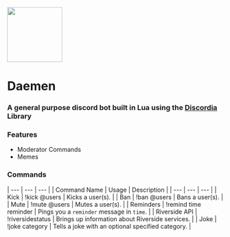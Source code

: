 <img src="https://cdn.discordapp.com/attachments/752290224247406735/838873708785041498/download.png" width=128 />

# Daemen 

### A general purpose discord bot built in Lua using the [Discordia](https://github.com/SinisterRectus/Discordia) Library

### Features
* Moderator Commands
* Memes

### Commands
| --- | --- | --- |
| Command Name | Usage | Description |
| --- | --- | --- |
| Kick | !kick @users | Kicks a user(s). |
| Ban | !ban @users | Bans a user(s). |
| Mute | !mute @users | Mutes a user(s). |
| Reminders | !remind time reminder | Pings you a `reminder` message in `time`. |
| Riverside API | !riversidestatus | Brings up information about Riverside services. |
| Joke | !joke category | Tells a joke with an optional specified category. |
